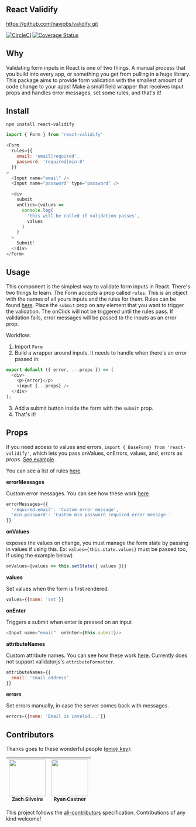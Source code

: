 ## React Validify
https://github.com/navjobs/validify.git


[![CircleCI](https://circleci.com/gh/navjobs/validify.svg?style=svg)](https://circleci.com/gh/navjobs/validify)
[![Coverage Status](https://coveralls.io/repos/github/navjobs/validify/badge.svg?branch=master)](https://coveralls.io/github/navjobs/validify?branch=master)

## Why

Validating form inputs in React is one of two things. A manual process that you build into every app, or something you get from pulling in a huge library. This package aims to provide form validation with the smallest amount of code change to your apps! Make a small field wrapper that receives input props and handles error messages, set some rules, and that's it!

## Install

```
npm install react-validify
```

```js
import { Form } from 'react-validify'

<Form
  rules={{
    email: 'email|required',
    password: 'required|min:8'
  }}
>
  <Input name="email" />
  <Input name="password" type="password" />

  <div
    submit
    onClick={values =>
      console.log(
        'this will be called if validation passes',
        values
      )
    }
  >
    Submit!
  </div>
</Form>
```

## Usage

This component is the simplest way to validate form inputs in React. There's two things to learn. The Form accepts a prop called `rules`. This is an object with the names of all yours inputs and the rules for them. Rules can be found [here](https://github.com/skaterdav85/validatorjs#available-rules). Place the `submit` prop on any element that you want to trigger the validation. The onClick will not be triggered until the rules pass. If validation fails, error messages will be passed to the inputs as an error prop.


Workflow:

1. Import `Form`
2. Build a wrapper around inputs. It needs to handle when there's an error passed in:

```js
export default ({ error, ...props }) => (
  <div>
    <p>{error}</p>
    <input {...props} />
  </div>
);

```
3. Add a submit button inside the form with the `submit` prop.
4. That's it!

## Props

If you need access to values and errors, `import { BaseForm} from 'react-validify'`, which lets you pass onValues, onErrors, values, and, errors as props. [See example](/src/form.js)

You can see a list of rules [here](https://github.com/skaterdav85/validatorjs#available-rules)

**errorMessages**

Custom error messages. You can see how these work [here](https://github.com/skaterdav85/validatorjs#custom-error-messages)
```js
errorMessages={{
  'required.email': 'Custom error message',
  'min.password': 'Custom min password required error message.'
}}
```
**onValues**

exposes the values on change, you must manage the form state by passing in values if using this. Ex: `values={this.state.values}` must be passed too, if using the example below)
```js
onValues={values => this.setState({ values })}
```

**values**

Set values when the form is first rendered.
```js
values={{name: 'set'}}
```

**onEnter**

Triggers a submit when enter is pressed on an input

```js
<Input name="email"  onEnter={this.submit}/>
```

**attributeNames**

Custom attribute names. You can see how these work [here](https://github.com/skaterdav85/validatorjs#custom-attribute-names). Currently does not support validatorjs's `attributeFormatter`.
```js
attributeNames={{
  email: 'Email address'
}}
```

**errors**

Set errors manually, in case the server comes back with messages.

```js
errors={{name: 'Email is invalid...'}}
```

## Contributors

Thanks goes to these wonderful people ([emoji key](https://github.com/kentcdodds/all-contributors#emoji-key)):

<!-- ALL-CONTRIBUTORS-LIST:START - Do not remove or modify this section -->
| [<img src="https://avatars0.githubusercontent.com/u/449136?v=4" width="100px;"/><br /><sub>Zach Silveira</sub>](https://zach.codes)<br /> | [<img src="https://avatars1.githubusercontent.com/u/2430381?v=4" width="100px;"/><br /><sub>Ryan Castner</sub>](http://audiolion.github.io)<br /> |
| :---: | :---: |
<!-- ALL-CONTRIBUTORS-LIST:END -->

This project follows the [all-contributors](https://github.com/kentcdodds/all-contributors) specification. Contributions of any kind welcome!
